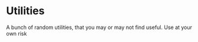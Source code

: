 # Utilities
 A bunch of random utilities, that you may or may not find useful. Use at your own risk
